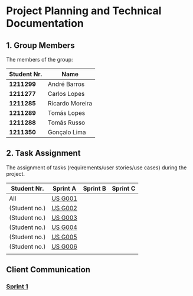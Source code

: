 # Project Planning and Technical Documentation

## 1. Group Members

The members of the group:

| Student Nr. | Name            |
| ----------- | --------------- |
| **1211299** | André Barros    |
| **1211277** | Carlos Lopes    |
| **1211285** | Ricardo Moreira |
| **1211289** | Tomás Lopes     |
| **1211288** | Tomás Russo     |
| **1211350** | Gonçalo Lima    |

## 2. Task Assignment

The assignment of tasks (requirements/user stories/use cases) during the project.

| Student Nr.   | Sprint A                        | Sprint B | Sprint C |
| ------------- | ------------------------------- | -------- | -------- |
| All           | [US G001](user-stories/g001.md) |          |          |
| (Student no.) | [US G002](user-stories/g002.md) |          |          |
| (Student no.) | [US G003](user-stories/g003.md) |          |          |
| (Student no.) | [US G004](user-stories/g004.md) |          |          |
| (Student no.) | [US G005](user-stories/g005.md) |          |          |
| (Student no.) | [US G006](user-stories/g006.md) |          |          |
|               |                                 |          |          |

## Client Communication

### [Sprint 1](sprint1-clarifications.md)
